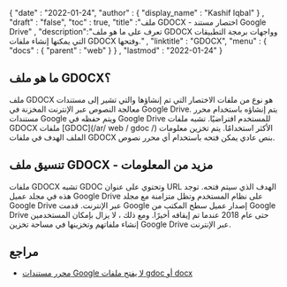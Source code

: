 {
  "date" : "2022-01-24",
  "author" : {
    "display_name" : "Kashif Iqbal"
} ,
  "draft" : "false",
  "toc" : true,
  "title" :"ملف GDOCX - اختصار مستند Google Drive" ,
  "description":"تعرف على ما هو ملف GDOCX وواجهات برمجة التطبيقات التي يمكنها إنشاء ملفات GDOCX وفتحها." ,
  "linktitle" : "GDOCX",
  "menu" : {
    "docs" : {
      "parent" : "web"
}
} ,
  "lastmod" : "2022-01-24"
}

## ما هو ملف GDOCX؟

ملف GDOCX هو نوع من ملفات الاختصار التي تم إنشاؤها والتي تشير إلى مستندات معالجة النصوص عبر الإنترنت المخزنة في Google Drive. يتم إنشاؤه باستخدام محرر مستندات Google ويتم حفظه في Google Drive للمستخدم افتراضيًا. تشبه ملفات GDOCX ملفات [GDOC](/ar/ web / gdoc /) الأكثر استخدامًا. يتم تخزين معلومات الملف الهدف في ملفات GDOCX بنص عادي يمكن فتحه باستخدام أي محرر نصوص.

## تنسيق ملف GDOCX - مزيد من المعلومات

ملفات GDOCX تشبه GDOC وتحتوي على عنوان URL الهدف الذي سيتم فتحه. توجد هذه في مجلد عميل Google Drive على نظام المستخدم وتظل متزامنة مع مجلد Google Drive عبر الإنترنت. قدمت Google إصدار عميل سطح المكتب من Google Drive حتى عام 2018 عندما تم إيقافه أخيرًا. ومع ذلك ، لا يزال بإمكان المستخدمين إنشاء ملفاتهم وتخزينها في مساحة تخزين Google Drive عبر الإنترنت.

## مراجع

* [محرر مستندات Google لا يفتح ملفات gdoc أو docx](https://support.google.com/docs/thread/8408691/google-docs-not-opening-either-gdoc-or-docx-files؟hl=ar )

